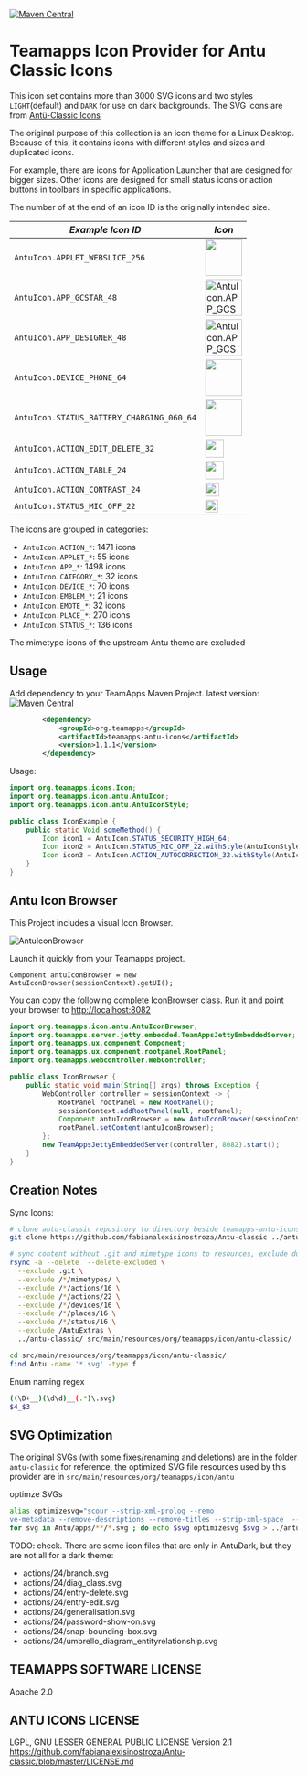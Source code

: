 [![Maven Central](https://maven-badges.herokuapp.com/maven-central/org.teamapps/teamapps-antu-icons/badge.svg)](https://maven-badges.herokuapp.com/maven-central/org.teamapps/teamapps-antu-icons)
# Teamapps Icon Provider for Antu Classic Icons 

This icon set contains more than 3000 SVG icons and two styles `LIGHT`(default) and `DARK` for use on dark backgrounds. The SVG icons are
from [Antü-Classic Icons](https://github.com/fabianalexisinostroza/Antu-classic)

The original purpose of this collection is an icon theme for a Linux Desktop.
Because of this, it contains icons with different styles and sizes and duplicated icons.

For example, there are icons for Application Launcher that are designed for bigger sizes.
Other icons are designed for small status icons or action buttons in toolbars in specific applications.

The number of at the end of an icon ID is the originally intended size.


| *Example Icon ID* | *Icon* |
| ----------------- | ------ |
| `AntuIcon.APPLET_WEBSLICE_256` | <img src="src/main/resources/org/teamapps/icon/antu/Antu/applets/256/cqcb.plasma.webslice.svg" width="64" height="64" /> |
| `AntuIcon.APP_GCSTAR_48` | <img src="src/main/resources/org/teamapps/icon/antu/Antu/apps/48/gcstar.svg" width="64" height="64" alt="AntuIcon.APP_GCSTAR_48" /> |
| `AntuIcon.APP_DESIGNER_48` | <img src="src/main/resources/org/teamapps/icon/antu/Antu/apps/48/designer.svg" width="64" height="64" alt="AntuIcon.APP_GCSTAR_48" /> |
| `AntuIcon.DEVICE_PHONE_64` | <img src="src/main/resources/org/teamapps/icon/antu/Antu/devices/64/phone.svg" width="64" height="64" /> |
| `AntuIcon.STATUS_BATTERY_CHARGING_060_64` | <img src="src/main/resources/org/teamapps/icon/antu/Antu/status/64/battery-charging-060.svg" height="64" /> |
| `AntuIcon.ACTION_EDIT_DELETE_32` | <img src="src/main/resources/org/teamapps/icon/antu/Antu/actions/32/edit-delete.svg" width="32" height="32" /> |
| `AntuIcon.ACTION_TABLE_24` | <img src="src/main/resources/org/teamapps/icon/antu/Antu/actions/24/table.svg" width="32" height="32" /> |
| `AntuIcon.ACTION_CONTRAST_24` | <img src="src/main/resources/org/teamapps/icon/antu/Antu/actions/24/contrast.svg" width="24" height="24" /> |
| `AntuIcon.STATUS_MIC_OFF_22` | <img src="src/main/resources/org/teamapps/icon/antu/Antu/status/22/mic-off.svg" width="22" height="22" /> |

The icons are grouped in categories:

* `AntuIcon.ACTION_*`: 1471 icons
* `AntuIcon.APPLET_*`: 55 icons
* `AntuIcon.APP_*`: 1498 icons
* `AntuIcon.CATEGORY_*`: 32 icons
* `AntuIcon.DEVICE_*`: 70 icons
* `AntuIcon.EMBLEM_*`: 21 icons
* `AntuIcon.EMOTE_*`: 32 icons
* `AntuIcon.PLACE_*`: 270 icons
* `AntuIcon.STATUS_*`: 136 icons

The mimetype icons of the upstream Antu theme are excluded

## Usage

Add dependency to your TeamApps Maven Project. latest version: [![Maven Central](https://maven-badges.herokuapp.com/maven-central/org.teamapps/teamapps-antu-icons/badge.svg)](https://maven-badges.herokuapp.com/maven-central/org.teamapps/teamapps-antu-icons)


~~~xml
        <dependency>
            <groupId>org.teamapps</groupId>
            <artifactId>teamapps-antu-icons</artifactId>
            <version>1.1.1</version>
        </dependency>
~~~

Usage:

~~~java
import org.teamapps.icons.Icon;
import org.teamapps.icon.antu.AntuIcon;
import org.teamapps.icon.antu.AntuIconStyle;

public class IconExample {
    public static Void someMethod() {
        Icon icon1 = AntuIcon.STATUS_SECURITY_HIGH_64;
        Icon icon2 = AntuIcon.STATUS_MIC_OFF_22.withStyle(AntuIconStyle.DARK);
        Icon icon3 = AntuIcon.ACTION_AUTOCORRECTION_32.withStyle(AntuIconStyle.LIGHT); // Default Style
    }
}
~~~

## Antu Icon Browser

This Project includes a visual Icon Browser.

![AntuIconBrowser](./project-resources/AntuIconBrowser.png)

Launch it quickly from your Teamapps project.

`Component antuIconBrowser = new AntuIconBrowser(sessionContext).getUI();`

You can copy the following complete IconBrowser class. Run it and point your browser to <http://localhost:8082>

~~~java
import org.teamapps.icon.antu.AntuIconBrowser;
import org.teamapps.server.jetty.embedded.TeamAppsJettyEmbeddedServer;
import org.teamapps.ux.component.Component;
import org.teamapps.ux.component.rootpanel.RootPanel;
import org.teamapps.webcontroller.WebController;

public class IconBrowser {
    public static void main(String[] args) throws Exception {
        WebController controller = sessionContext -> {
            RootPanel rootPanel = new RootPanel();
            sessionContext.addRootPanel(null, rootPanel);
            Component antuIconBrowser = new AntuIconBrowser(sessionContext).getUI();
            rootPanel.setContent(antuIconBrowser);
        };
        new TeamAppsJettyEmbeddedServer(controller, 8082).start();
    }
}
~~~

## Creation Notes

Sync Icons:

~~~bash
# clone antu-classic repository to directory beside teamapps-antu-icons
git clone https://github.com/fabianalexisinostroza/Antu-classic ../antu-classic

# sync content without .git and mimetype icons to resources, exclude duplicate folders
rsync -a --delete  --delete-excluded \
  --exclude .git \
  --exclude /*/mimetypes/ \
  --exclude /*/actions/16 \
  --exclude /*/actions/22 \
  --exclude /*/devices/16 \
  --exclude /*/places/16 \
  --exclude /*/status/16 \
  --exclude /AntuExtras \
  ../antu-classic/ src/main/resources/org/teamapps/icon/antu-classic/

cd src/main/resources/org/teamapps/icon/antu-classic/
find Antu -name '*.svg' -type f
~~~

Enum naming regex

~~~bash
((\D+__)(\d\d)__(.*)\.svg)
$4_$3
~~~

## SVG Optimization

The original SVGs (with some fixes/renaming and deletions) are in the folder `antu-classic` for reference, the optimized SVG file resources used by this provider are in `src/main/resources/org/teamapps/icon/antu`

optimze SVGs

~~~bash
alias optimizesvg="scour --strip-xml-prolog --remo
ve-metadata --remove-descriptions --remove-titles --strip-xml-space  --no-line-breaks  --shorten-ids --enable-id-stripping --set-precision 4"
for svg in Antu/apps/**/*.svg ; do echo $svg optimizesvg $svg > ../antu/$svg || echo ERROR: $svg > ./error.log ;done
~~~

TODO: check. There are some icon files that are only in AntuDark, but they are not all for a dark theme:

- actions/24/branch.svg
- actions/24/diag_class.svg
- actions/24/entry-delete.svg
- actions/24/entry-edit.svg
- actions/24/generalisation.svg
- actions/24/password-show-on.svg
- actions/24/snap-bounding-box.svg
- actions/24/umbrello_diagram_entityrelationship.svg


## TEAMAPPS SOFTWARE LICENSE

Apache 2.0

## ANTU ICONS LICENSE

LGPL, GNU LESSER GENERAL PUBLIC LICENSE Version 2.1 <https://github.com/fabianalexisinostroza/Antu-classic/blob/master/LICENSE.md>

